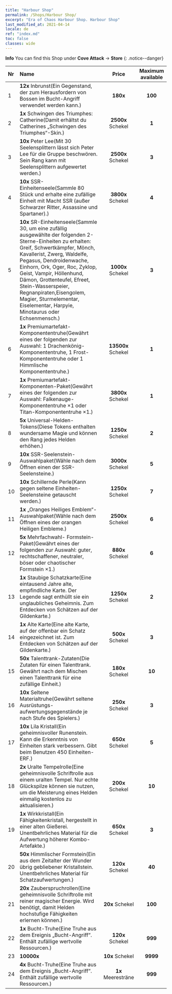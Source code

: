 ```yaml
---
title: "Harbour Shop"
permalink: /Shops/Harbour Shop/
excerpt: "Era of Chaos Harbour Shop. Harbour Shop"
last_modified_at: 2021-04-14
locale: de
ref: "index.md"
toc: false
classes: wide
---
```


**Info** You can find this Shop under **Cove Attack** -> **Store** 
{: .notice--danger}

  |  Nr  |      Name      |         Price        |   Maximum available      |
  |:-----|:---------------|:--------------------:|:------------------------:|
  | 1 |  **12x** Inbrunst(Ein Gegenstand, der zum Herausfordern von Bossen im Bucht-Angriff verwendet werden kann.) |  **180x** <i class="fas fa-gem"/>  | **100** |
  | 2 |  **1x** Schwingen des Triumphes: Catherine(Damit erhältst du Catherines „Schwingen des Triumphes“-Skin.) |  **2500x** Schekel  | **1** |
  | 3 |  **10x** Peter Lee(Mit 30 Seelensplittern lässt sich Peter Lee für die Gruppe beschwören. Sein Rang kann mit Seelensplittern aufgewertet werden.) |  **2500x** Schekel  | **3** |
  | 4 |  **10x** SSR-Einheitenseele(Sammle 80 Stück und erhalte eine zufällige Einheit mit Macht SSR (außer Schwarzer Ritter, Assassine und Spartaner).) |  **3800x** Schekel  | **4** |
  | 5 |  **10x** SR-Einheitenseele(Sammle 30, um eine zufällig ausgewählte der folgenden 2-Sterne-Einheiten zu erhalten: Greif, Schwertkämpfer, Mönch, Kavallerist, Zwerg, Waldelfe, Pegasus, Dendroidenwache, Einhorn, Ork, Oger, Roc, Zyklop, Geist, Vampir, Höllenhund, Dämon, Grottenteufel, Efreet, Stein-Wasserspeier, Regnanpiraten,Eisengolem, Magier, Sturmelementar, Eiselementar, Harpyie, Minotaurus oder Echsenmensch.) |  **1000x** Schekel  | **3** |
  | 6 |  **1x** Premiumartefakt- Komponententruhe(Gewährt eines der folgenden zur Auswahl: 1 Drachenkönig-Komponententruhe, 1 Frost-Komponententruhe oder 1 Himmlische Komponententruhe.) |  **13500x** Schekel  | **1** |
  | 7 |  **1x** Premiumartefakt- Komponenten-Paket(Gewährt eines der folgenden zur Auswahl: Falkenauge-Komponententruhe ×1 oder Titan-Komponententruhe ×1.) |  **3800x** Schekel  | **1** |
  | 8 |  **5x** Universal-Helden-Tokens(Diese Tokens enthalten wundersame Magie und können den Rang jedes Helden erhöhen.) |  **1250x** Schekel  | **2** |
  | 9 |  **10x** SSR-Seelenstein-Auswahlpaket(Wähle nach dem Öffnen einen der SSR-Seelensteine.) |  **3000x** Schekel  | **5** |
  | 10 |  **10x** Schillernde Perle(Kann gegen seltene Einheiten-Seelensteine getauscht werden.) |  **1250x** Schekel  | **7** |
  | 11 |  **1x** „Oranges Heiliges Emblem“-Auswahlpaket(Wähle nach dem Öffnen eines der orangen Heiligen Embleme.) |  **2500x** Schekel  | **6** |
  | 12 |  **5x** Mehrfachwahl- Formstein-Paket(Gewährt eines der folgenden zur Auswahl: guter, rechtschaffener, neutraler, böser oder chaotischer Formstein ×1.) |  **880x** Schekel  | **6** |
  | 13 |  **1x** Staubige Schatzkarte(Eine eintausend Jahre alte, empfindliche Karte. Der Legende sagt enthüllt sie ein unglaubliches Geheimnis. Zum Entdecken von Schätzen auf der Gildenkarte.) |  **1250x** Schekel  | **2** |
  | 14 |  **1x** Alte Karte(Eine alte Karte, auf der offenbar ein Schatz eingezeichnet ist. Zum Entdecken von Schätzen auf der Gildenkarte.) |  **500x** Schekel  | **3** |
  | 15 |  **50x** Talenttrank-Zutaten(Die Zutaten für einen Talenttrank. Gewährt nach dem Mischen einen Talenttrank für eine zufällige Einheit.) |  **180x** Schekel  | **10** |
  | 16 |  **10x** Seltene Materialtruhe(Gewährt seltene Ausrüstungs- aufwertungsgegenstände je nach Stufe des Spielers.) |  **250x** Schekel  | **3** |
  | 17 |  **10x** Lila Kristall(Ein geheimnisvoller Runenstein. Kann die Erkenntnis von Einheiten stark verbessern. Gibt beim Benutzen 450 Einheiten-ERF.) |  **650x** Schekel  | **5** |
  | 18 |  **2x** Uralte Tempelrolle(Eine geheimnisvolle Schriftrolle aus einem uralten Tempel. Nur echte Glückspilze können sie nutzen, um die Meisterung eines Helden einmalig kostenlos zu aktualisieren.) |  **200x** Schekel  | **10** |
  | 19 |  **1x** Wirkkristall(Ein Fähigkeitenkristall, hergestellt in einer alten Gießerei. Unentbehrliches Material für die Aufwertung höherer Kombo-Artefakte.) |  **650x** Schekel  | **3** |
  | 20 |  **50x** Himmlischer Formstein(Ein aus dem Zeitalter der Wunder übrig gebliebener Kristallstein. Unentbehrliches Material für Schatzaufwertungen.) |  **120x** Schekel  | **40** |
  | 21 |  **20x** Zauberspruchrollen(Eine geheimnisvolle Schriftrolle mit reiner magischer Energie. Wird benötigt, damit Helden hochstufige Fähigkeiten erlernen können.) |  **20x** Schekel  | **100** |
  | 22 |  **1x** Bucht-Truhe(Eine Truhe aus dem Ereignis „Bucht-Angriff“. Enthält zufällige wertvolle Ressourcen.) |  **120x** Schekel  | **999** |
  | 23 |  **10000x** <i class="fas fa-coins"/> |  **10x** Schekel  | **9999** |
  | 24 |  **4x** Bucht-Truhe(Eine Truhe aus dem Ereignis „Bucht-Angriff“. Enthält zufällige wertvolle Ressourcen.) |  **1x** Meeresträne  | **999** |
